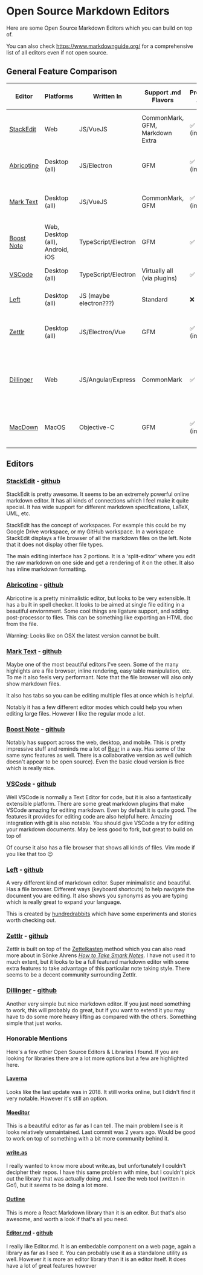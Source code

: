 # Open Source Markdown Editors

Here are some Open Source Markdown Editors which you can build on top of. 

You can also check <https://www.markdownguide.org/> for a comprehensive list of all editors even if not open source.

## General Feature Comparison

| Editor                                                  | Platforms                        | Written In             | Support .md Flavors             | Preview .md | Theming Support | Code Syntax Highlighting | Markdown Syntax Highlighting | Diagram Support                           | LaTeX Support    | Export                        | Integrations                                                | Extras                                                     |
| ------------------------------------------------------- | -------------------------------- | ---------------------- | ------------------------------- | ----------- | --------------- | ------------------------ | ---------------------------- | ----------------------------------------- | ---------------- | ----------------------------- | ----------------------------------------------------------- | ---------------------------------------------------------- |
| [StackEdit](https://stackedit.io/)                      | Web                              | JS/VueJS               | CommonMark, GFM, Markdown Extra | ✅ (inline)  | ❌               | ✅                        | ✅                            | UML                                       | ✅                | None                          | Google Drive, CouchDB, Github, GitLab                       | Emoji, Musical Score, Collaboration                        |
| [Abricotine](https://abricotine.brrd.fr/)               | Desktop (all)                    | JS/Electron            | GFM                             | ✅  (inline) | ✅               | ✅                        | ✅                            | ❌                                         | ✅                | HTML and all Pandoc supported | None                                                        | Post-Processing Scripts, Ligatures                         |
| [Mark Text](https://marktext.app/)                      | Desktop (all)                    | JS/VueJS               | CommonMark, GFM                 | ✅  (inline) | ✅               | ✅                        | ✅                            | Flowchart, Sequence Diagrams, Gantt, Vega | ✅                | HTML, PDF                     | None                                                        | Editor Modes                                               |
| [Boost Note](https://boostnote.io/)                     | Web, Desktop (all), Android, iOS | TypeScript/Electron    | GFM                             | ✅           | ✅               | ✅                        | ✅                            | ❌                                         | ✅                | HTML                          | Private Cloud                                               | BoostHub                                                   |
| [VSCode](https://code.visualstudio.com/)                | Desktop (all)                    | TypeScript/Electron    | Virtually all (via plugins)     | ✅           | ✅ (custom css)  | ✅                        | ✅                            | Via plugins                               | ✅  (via plugins) | via tasks.json                | None                                                        | A lot via plugins                                          |
| [Left](https://hundredrabbits.itch.io/left)             | Desktop (all)                    | JS (maybe electron???) | Standard                        | ❌           | ✅               | ❌                        | ❌                            | ❌                                         | ❌                | None                          | None                                                        | Synonyms, Autocomplete, Speed Reader                       |
| [Zettlr](https://www.zettlr.com/)                       | Desktop (all)                    | JS/Electron/Vue        | GFM                             | ✅  (inline) | ✅               | ✅                        | ✅                            | Mermaid                                   | ✅                | HTML and all Pandoc supported | Zotero                                                      | Citations, Projects, [[Internal Linking]], Tags, Citation  |
| [Dillinger](https://dillinger.io/)                      | Web                              | JS/Angular/Express     | CommonMark                      | ✅           | ❌               | ✅                        | ✅                            | ❌                                         | ❌                | HTML, PDF                     | Google Drive, Bitbucket, GitHub, Medium, Dropbox, One Drive | HTML->MD                                                   |
| [MacDown](https://macdown.uranusjr.com/)                | MacOS                            | Objective-C            | GFM                             | ✅  (inline) | ✅               | ✅                        | ✅                            | ❌                                         | ✅                | HTML, PDF                     | None                                                        | Jekyll front-matter, Auto-Completion (doesn't work for me) |

## Editors

### [StackEdit](https://stackedit.io/) - [github](https://github.com/benweet/stackedit)

StackEdit is pretty awesome. It seems to be an extremely powerful online markdown editor. It has all kinds of connections which I feel make it quite special. It has wide support for different markdown specifications, LaTeX, UML, etc. 

StackEdit has the concept of workspaces. For example this could be my Google Drive workspace, or my GitHub workspace. In a workspace StackEdit displays a file browser of all the markdown files on the left. Note that it does not display other file types.

The main editing interface has 2 portions. It is a 'split-editor' where you edit the raw markdown on one side and get a rendering of it on the other. It also has inline markdown formatting.

### [Abricotine](https://abricotine.brrd.fr/) - [github](https://github.com/brrd/abricotine)

Abricotine is a pretty minimalistic editor, but looks to be very extensible. It has a built in spell checker. It looks to be aimed at single file editing in a beautiful enviornment. Some cool things are ligature support, and adding post-processor to files. This can be something like exporting an HTML doc from the file.

Warning: Looks like on OSX the latest version cannot be built. 

### [Mark Text](https://marktext.app/) - [github](https://github.com/marktext/marktext)

Maybe one of the most beautiful editors I've seen. Some of the many highlights are a file browser, inline rendering, easy table manipulation, etc. To me it also feels very performant. Note that the file browser will also only show markdown files.

It also has tabs so you can be editing multiple files at once which is helpful.

Notably it has a few different editor modes which could help you when editing large files. However I like the regular mode a lot. 

### [Boost Note](https://boostnote.io/) - [github](https://github.com/BoostIO/Boostnote.next)

Notably has support across the web, desktop, and mobile. This is pretty impressive stuff and reminds me a lot of [Bear](https://bear.app/) in a way. Has some of the same sync features as well. There is a collaborative version as well (which doesn't appear to be open source). Even the basic cloud version is free which is really nice. 

### [VSCode](https://code.visualstudio.com/) - [github](https://github.com/microsoft/vscode)

Well VSCode is normally a Text Editor for code, but it is also a fantastically extensible platform. There are some great markdown plugins that make VSCode amazing for editing markdown. Even by default it is quite good. The features it provides for editing code are also helpful here. Amazing integration with git is also notable. You should give VSCode a try for editing your markdown documents. May be less good to fork, but great to build on top of

Of course it also has a file browser that shows all kinds of files. Vim mode if you like that too 😉

### [Left](https://hundredrabbits.itch.io/left) - [github](https://github.com/hundredrabbits/Left)

A very different kind of markdown editor. Super minimalistic and beautiful. Has a file browser. Different ways (keyboard shortcuts) to help navigate the document you are editing. It also shows you synonyms as you are typing which is really great to expand your language.

This is created by [hundredrabbits](https://100r.co/site/home.html) which have some experiments and stories worth checking out. 

### [Zettlr](https://www.zettlr.com/) - [github](https://github.com/Zettlr/Zettlr)

Zettlr is built on top of the [Zettelkasten](https://en.wikipedia.org/wiki/Zettelkasten) method which you can also read more about in Sönke Ahrens [*How to Take Smark Notes*](https://www.amazon.com/How-Take-Smart-Notes-Nonfiction-ebook/dp/B06WVYW33Y). I have not used it to much extent, but it looks to be a full featured markdown editor with some extra features to take advantage of this particular note taking style. There seems to be a decent community surrounding Zettlr.

### [Dillinger](https://dillinger.io/) - [github](https://github.com/joemccann/dillinger)

Another very simple but nice markdown editor. If you just need something to work, this will probably do great, but if you want to extend it you may have to do some more heavy lifting as compared with the others. Something simple that just works.

### Honorable Mentions

Here's a few other Open Source Editors & Libraries I found. If you are looking for libraries there are a lot more options but a few are highlighted here. 

#### [Laverna](https://github.com/Laverna/laverna)

Looks like the last update was in 2018. It still works online, but I didn't find it very notable. However it's still an option.

#### [Moeditor](https://moeditor.js.org/)

This is a beautiful editor as far as I can tell. The main problem I see is it looks relatively unmaintained. Last commit was 2 years ago. Would be good to work on top of something with a bit more community behind it. 

#### [write.as](https://write.as/)

I really wanted to know more about write.as, but unfortunately I couldn't decipher their repos. I have this same problem with mine, but I couldn't pick out the library that was actually doing .md. I see the web tool (written in Go!), but it seems to be doing a lot more.

#### [Outline](https://www.getoutline.com/)

This is more a React Markdown library than it is an editor. But that's also awesome, and worth a look if that's all you need.

#### [Editor.md](https://pandao.github.io/editor.md/en.html) - [github](https://github.com/pandao/editor.md)

I really like Editor.md. It is an embedable component on a web page, again a library as far as I see it. You can probably use it as a standalone utility as well. However it is more an editor library than it is an editor itself. It does have a lot of great features however 
